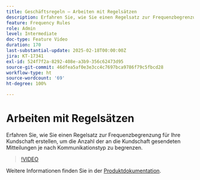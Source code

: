 ```yaml
---
title: Geschäftsregeln – Arbeiten mit Regelsätzen
description: Erfahren Sie, wie Sie einen Regelsatz zur Frequenzbegrenzung für Ihre Kundschaft erstellen, um die Anzahl der an die Kundschaft gesendeten Mitteilungen je nach Kommunikationstyp in Adobe Journey Optimizer (AJO) zu begrenzen.
feature: Frequency Rules
role: Admin
level: Intermediate
doc-type: Feature Video
duration: 170
last-substantial-update: 2025-02-18T00:00:00Z
jira: KT-17341
exl-id: 524f7f2a-8292-408e-a3b9-356c62473d95
source-git-commit: 46dfea5af0e3e3cc4c7697bca9786f79c5fbcd28
workflow-type: ht
source-wordcount: '69'
ht-degree: 100%

---
```


# Arbeiten mit Regelsätzen

Erfahren Sie, wie Sie einen Regelsatz zur Frequenzbegrenzung für Ihre Kundschaft erstellen, um die Anzahl der an die Kundschaft gesendeten Mitteilungen je nach Kommunikationstyp zu begrenzen.

>[!VIDEO](https://video.tv.adobe.com/v/3444735/?learn=on&enablevpops&captions=ger)

Weitere Informationen finden Sie in der [Produktdokumentation](https://experienceleague.adobe.com/de/docs/journey-optimizer/using/configuration/rule-sets).
